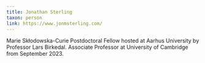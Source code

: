 ```yaml
---
title: Jonathan Sterling
taxon: person
link: https://www.jonmsterling.com/
---
```


Marie Skłodowska-Curie Postdoctoral Fellow hosted at Aarhus University by Professor Lars Birkedal. Associate Professor at University of Cambridge from September 2023.
